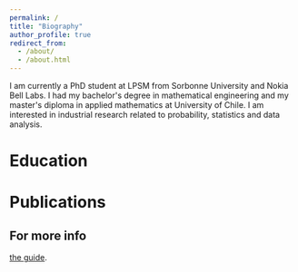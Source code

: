```yaml
---
permalink: /
title: "Biography"
author_profile: true
redirect_from: 
  - /about/
  - /about.html
---
```


I am currently a PhD student at LPSM from Sorbonne University and Nokia Bell Labs. I had my bachelor's degree in mathematical engineering and my master's diploma in applied mathematics at University of Chile. I am interested in industrial research related to probability, statistics and data analysis.


Education
======


Publications
======


For more info
------
[the guide](https://academicpages.github.io/markdown/).

